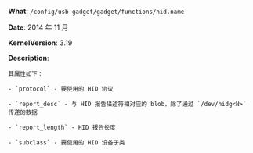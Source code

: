 **What**: `/config/usb-gadget/gadget/functions/hid.name`

**Date**: 2014 年 11 月

**KernelVersion**: 3.19

**Description**:

    其属性如下：

    - `protocol` - 要使用的 HID 协议

    - `report_desc` - 与 HID 报告描述符相对应的 blob，除了通过 `/dev/hidg<N>` 传递的数据

    - `report_length` - HID 报告长度

    - `subclass` - 要使用的 HID 设备子类